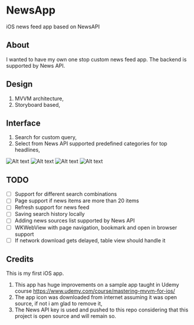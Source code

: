 # NewsApp
iOS news feed app based on NewsAPI

## About 
I wanted to have my own one stop custom news feed app. The backend is supported by News API.

## Design
1. MVVM architecture,
2. Storyboard based,

## Interface
1. Search for custom query,
2. Select from News API supported predefined categories for top headlines,

![Alt text](/screenshots/Launch-Screen.png?raw=true "Launch Screen")
![Alt text](/screenshots/News-Items.png?raw=true "News Items Screen")
![Alt text](/screenshots/News-Feed.png?raw=true "News-Feed Screen")
![Alt text](/screenshots/Web-View.png?raw=true "Web-View Screen")

## TODO
- [ ] Support for different search combinations
- [ ] Page support if news items are more than 20 items
- [ ] Refresh support for news feed 
- [ ] Saving search history locally
- [ ] Adding news sources list supported by News API
- [ ] WKWebView with page navigation, bookmark and open in browser support
- [ ] If network download gets delayed, table view should handle it

## Credits
This is my first iOS app. 
1. This app has huge improvements on a sample app taught in Udemy course https://www.udemy.com/course/mastering-mvvm-for-ios/
2. The app icon was downloaded from internet assuming it was open source, if not i am glad to remove it,
3. The News API key is used and pushed to this repo considering that this project is open source and will remain so.
